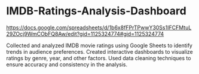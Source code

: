 # IMDB-Ratings-Analysis-Dashboard

https://docs.google.com/spreadsheets/d/1b6x8fFPrTPwwY30Ss1IFCFMtuL29ZOcj9WmCObFQ8Aw/edit?gid=1125324774#gid=1125324774

Collected and analyzed IMDB movie ratings using Google Sheets to identify trends in audience preferences. Created interactive dashboards to visualize ratings by genre, year, and other factors. Used data cleaning techniques to ensure accuracy and consistency in the analysis.







